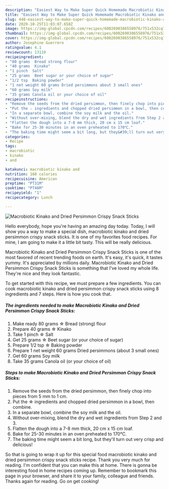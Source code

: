 ```yaml
---
description: "Easiest Way to Make Super Quick Homemade Macrobiotic Kinako and Dried Persimmon Crispy Snack Sticks"
title: "Easiest Way to Make Super Quick Homemade Macrobiotic Kinako and Dried Persimmon Crispy Snack Sticks"
slug: 448-easiest-way-to-make-super-quick-homemade-macrobiotic-kinako-and-dried-persimmon-crispy-snack-sticks
date: 2020-10-25T11:03:07.658Z
image: https://img-global.cpcdn.com/recipes/6002690386558976/751x532cq70/macrobiotic-kinako-and-dried-persimmon-crispy-snack-sticks-recipe-main-photo.jpg
thumbnail: https://img-global.cpcdn.com/recipes/6002690386558976/751x532cq70/macrobiotic-kinako-and-dried-persimmon-crispy-snack-sticks-recipe-main-photo.jpg
cover: https://img-global.cpcdn.com/recipes/6002690386558976/751x532cq70/macrobiotic-kinako-and-dried-persimmon-crispy-snack-sticks-recipe-main-photo.jpg
author: Josephine Guerrero
ratingvalue: 4.1
reviewcount: 13110
recipeingredient:
- "80 grams  Bread strong flour"
- "40 grams  Kinako"
- "1 pinch  Salt"
- "25 grams  Beet sugar or your choice of sugar"
- "1/2 tsp  Baking powder"
- "1 net weight 60 grams Dried persimmons about 3 small ones"
- "60 grams Soy milk"
- "35 grams Canola oil or your choice of oil"
recipeinstructions:
- "Remove the seeds from the dried persimmon, then finely chop into pieces from 5 mm to 1 cm."
- "Put the ☆ ingredients and chopped dried persimmon in a bowl, then combine."
- "In a separate bowl, combine the soy milk and the oil."
- "Without over-mixing, blend the dry and wet ingredients from Step 2 and 3."
- "Flatten the dough into a 7-8 mm thick, 20 cm x 15 cm loaf."
- "Bake for 25-30 minutes in an oven preheated to 170℃."
- "The baking time might seem a bit long, but they&#39;ll turn out very crisp and delicious!"
categories:
- Recipe
tags:
- macrobiotic
- kinako
- and

katakunci: macrobiotic kinako and 
nutrition: 168 calories
recipecuisine: American
preptime: "PT31M"
cooktime: "PT46M"
recipeyield: "1"
recipecategory: Lunch

---
```



![Macrobiotic Kinako and Dried Persimmon Crispy Snack Sticks](https://img-global.cpcdn.com/recipes/6002690386558976/751x532cq70/macrobiotic-kinako-and-dried-persimmon-crispy-snack-sticks-recipe-main-photo.jpg)

Hello everybody, hope you're having an amazing day today. Today, I will show you a way to make a special dish, macrobiotic kinako and dried persimmon crispy snack sticks. It is one of my favorites food recipes. For mine, I am going to make it a little bit tasty. This will be really delicious.



Macrobiotic Kinako and Dried Persimmon Crispy Snack Sticks is one of the most favored of recent trending foods on earth. It's easy, it's quick, it tastes yummy. It's appreciated by millions daily. Macrobiotic Kinako and Dried Persimmon Crispy Snack Sticks is something that I've loved my whole life. They're nice and they look fantastic.


To get started with this recipe, we must prepare a few ingredients. You can cook macrobiotic kinako and dried persimmon crispy snack sticks using 8 ingredients and 7 steps. Here is how you cook that.

<!--inarticleads1-->

##### The ingredients needed to make Macrobiotic Kinako and Dried Persimmon Crispy Snack Sticks:

1. Make ready 80 grams ☆ Bread (strong) flour
1. Prepare 40 grams ☆ Kinako
1. Take 1 pinch ☆ Salt
1. Get 25 grams ☆ Beet sugar (or your choice of sugar)
1. Prepare 1/2 tsp ☆ Baking powder
1. Prepare 1 net weight 60 grams Dried persimmons (about 3 small ones)
1. Get 60 grams Soy milk
1. Take 35 grams Canola oil (or your choice of oil)




<!--inarticleads2-->

##### Steps to make Macrobiotic Kinako and Dried Persimmon Crispy Snack Sticks:

1. Remove the seeds from the dried persimmon, then finely chop into pieces from 5 mm to 1 cm.
1. Put the ☆ ingredients and chopped dried persimmon in a bowl, then combine.
1. In a separate bowl, combine the soy milk and the oil.
1. Without over-mixing, blend the dry and wet ingredients from Step 2 and 3.
1. Flatten the dough into a 7-8 mm thick, 20 cm x 15 cm loaf.
1. Bake for 25-30 minutes in an oven preheated to 170℃.
1. The baking time might seem a bit long, but they&#39;ll turn out very crisp and delicious!




So that is going to wrap it up for this special food macrobiotic kinako and dried persimmon crispy snack sticks recipe. Thank you very much for reading. I'm confident that you can make this at home. There is gonna be interesting food in home recipes coming up. Remember to bookmark this page in your browser, and share it to your family, colleague and friends. Thanks again for reading. Go on get cooking!
